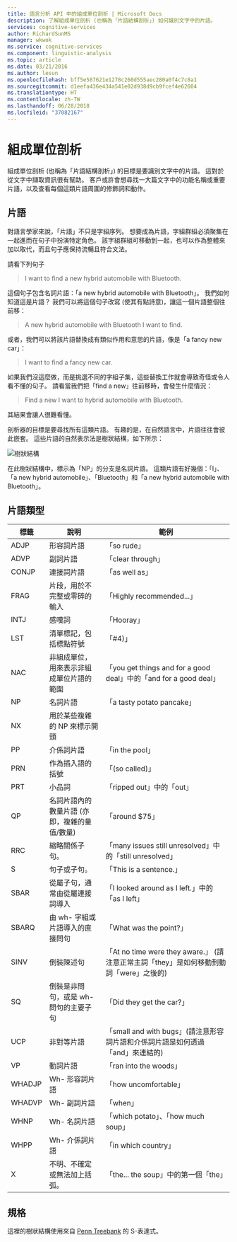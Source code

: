 ```yaml
---
title: 語言分析 API 中的組成單位剖析 | Microsoft Docs
description: 了解組成單位剖析 (也稱為「片語結構剖析」) 如何識別文字中的片語。
services: cognitive-services
author: RichardSunMS
manager: wkwok
ms.service: cognitive-services
ms.component: linguistic-analysis
ms.topic: article
ms.date: 03/21/2016
ms.author: lesun
ms.openlocfilehash: bff5e587621e1278c260d555aec280a0f4c7c8a1
ms.sourcegitcommit: d1eefa436e434a541e02d938d9cb9fcef4e62604
ms.translationtype: HT
ms.contentlocale: zh-TW
ms.lasthandoff: 06/28/2018
ms.locfileid: "37082167"
---
```

# <a name="constituency-parsing"></a>組成單位剖析

組成單位剖析 (也稱為「片語結構剖析」) 的目標是要識別文字中的片語。
這對於從文字中擷取資訊很有幫助。
客戶或許會想尋找一大篇文字中的功能名稱或重要片語，以及查看每個這類片語周圍的修飾詞和動作。

## <a name="phrases"></a>片語

對語言學家來說，「片語」不只是字組序列。
想要成為片語，字組群組必須聚集在一起進而在句子中扮演特定角色。
該字組群組可移動到一起，也可以作為整體來加以取代，而且句子應保持流暢且符合文法。

請看下列句子

> I want to find a new hybrid automobile with Bluetooth.

這個句子包含名詞片語：「a new hybrid automobile with Bluetooth」。
我們如何知道這是片語？
我們可以將這個句子改寫 (使其有點詩意)，讓這一個片語整個往前移：

> A new hybrid automobile with Bluetooth I want to find.

或者，我們可以將該片語替換成有類似作用和意思的片語，像是「a fancy new car」：

> I want to find a fancy new car.

如果我們沒這麼做，而是挑選不同的字組子集，這些替換工作就會導致奇怪或令人看不懂的句子。
請看當我們把「find a new」往前移時，會發生什麼情況：

> Find a new I want to hybrid automobile with Bluetooth.

其結果會讓人很難看懂。

剖析器的目標是要尋找所有這類片語。
有趣的是，在自然語言中，片語往往會彼此嵌套。
這些片語的自然表示法是樹狀結構，如下所示：

![樹狀結構](./Images/tree.png)

在此樹狀結構中，標示為「NP」的分支是名詞片語。
這類片語有好幾個：「I」、「a new hybrid automobile」、「Bluetooth」和「a new hybrid automobile with Bluetooth」。

## <a name="phrase-types"></a>片語類型

| 標籤 | 說明 | 範例 |
|-------|-------------|---------|
|ADJP   | 形容詞片語 | 「so rude」 |
|ADVP   | 副詞片語 | 「clear through」 |
|CONJP  | 連接詞片語 | 「as well as」 |
|FRAG   | 片段，用於不完整或零碎的輸入 | 「Highly recommended...」 |
|INTJ   | 感嘆詞 | 「Hooray」 |
|LST    | 清單標記，包括標點符號 | 「#4)」 |
|NAC    | 非組成單位，用來表示非組成單位片語的範圍 |  「you get things and for a good deal」中的「and for a good deal」 |
|NP | 名詞片語 | 「a tasty potato pancake」 |
|NX | 用於某些複雜的 NP 來標示開頭| |
|PP | 介係詞片語| 「in the pool」 |
|PRN    | 作為插入語的括號| 「(so called)」 |
|PRT    | 小品詞| 「ripped out」中的「out」 |
|QP | 名詞片語內的數量片語 (亦即，複雜的量值/數量)| 「around $75」 |
|RRC    | 縮略關係子句。| 「many issues still unresolved」中的「still unresolved」 |
|S  | 句子或子句。 | 「This is a sentence.」
|SBAR   | 從屬子句，通常由從屬連接詞導入 | 「I looked around as I left.」中的「as I left」|
|SBARQ  | 由 wh- 字組或片語導入的直接問句 | 「What was the point?」 |
|SINV   | 倒裝陳述句 | 「At no time were they aware.」 (請注意正常主詞「they」是如何移動到動詞「were」之後的) |
|SQ | 倒裝是非問句，或是 wh- 問句的主要子句 | 「Did they get the car?」 |
|UCP    | 非對等片語| 「small and with bugs」(請注意形容詞片語和介係詞片語是如何透過「and」來連結的)|
|VP | 動詞片語 | 「ran into the woods」 |
|WHADJP | Wh- 形容詞片語 | 「how uncomfortable」 |
|WHADVP | Wh- 副詞片語| 「when」 |
|WHNP   | Wh- 名詞片語| 「which potato」、「how much soup」|
|WHPP   | Wh- 介係詞片語| 「in which country」|
|X  | 不明、不確定或無法加上括弧。| 「the... the soup」中的第一個「the」 |


## <a name="specification"></a>規格

這裡的樹狀結構使用來自 [Penn Treebank](https://catalog.ldc.upenn.edu/ldc99t42) 的 S-表達式。
